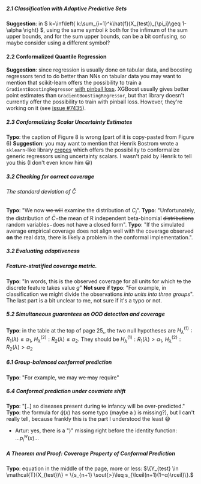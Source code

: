 ##### 2.1 Classification with Adaptive Predictive Sets
**Suggestion**: in $ k=\inf\left\{ k:\sum_{i=1}^k\hat{f}(X_{test})_{\pi_i}\geq 1-\alpha \right\} $, using the same symbol $k$ both for the infimum of the sum upper bounds, and for the sum upper bounds, can be a bit confusing, so maybe consider using a different symbol?

#### 2.2 Conformalized Quantile Regression
**Suggestion**: since regression is usually done on tabular data, and boosting regressors tend to do better than NNs on tabular data you may want to mention that  scikit-learn offers the possibility to train a `GradientBoostingRegressor` [with pinball loss](https://scikit-learn.org/stable/auto_examples/ensemble/plot_gradient_boosting_quantile.html). XGBoost usually gives better point estimates than `GradientBoostingRegressor`, but that library doesn't currently offer the possibility to train with pinball loss. However, they're working on it (see [issue #7435](https://github.com/dmlc/xgboost/issues/7435)).

##### 2.3 Conformalizing Scalar Uncertainty Estimates
**Typo**: the caption of Figure 8 is wrong (part of it is copy-pasted from Figure 6)
**Suggestion**: you may want to mention that Henrik Bostrom wrote a `sklearn`-like library [crepes](https://github.com/henrikbostrom/crepes) which offers the possibility to conformalize generic regressors using uncertainty scalars. I wasn't paid by Henrik to tell you this (I don't even know him 😀)


##### 3.2 Checking for correct coverage
###### The standard deviation of $\bar{C}$
**Typo**: "We now ~~we will~~ examine the distribution of $C_j$".
**Typo**: "Unfortunately, the distribution of $\bar{C}-$the mean of R independent beta-binomial ~~distributions~~ random variables$-$does not have a closed form".
**Typo**: "If the simulated average empirical coverage does not align well with the coverage observed **on** the real data, there is likely a problem in the conformal implementation.".

##### 3.2 Evaluating adaptiveness
##### Feature-stratified coverage metric.
**Typo**: "In words, this is the observed coverage for all units for which ~~to~~ the discrete feature takes value _g_"
**Not sure if typo**: "For example, in classification we might divide the observations _into units into three groups_". The last part is a bit unclear to me, not sure if it's a typo or not.
##### 5.2 Simultaneous guarantees on OOD detection and coverage
**Typo**: in the table at the top of page 25,, the two null hypotheses are $H_\lambda^{(1)}:R_1(\lambda)\leq\alpha_1,\ H_\lambda^{(2)}:R_2(\lambda)\leq\alpha_2$. They should be  $H_\lambda^{(1)}:R_1(\lambda)>\alpha_1,\ H_\lambda^{(2)}:R_2(\lambda)>\alpha_2$

##### 6.1 Group-balanced conformal prediction
**Typo**: "For example, we may ~~we may~~ require"

##### 6.4 Conformal prediction under covariate shift
**Typo**: "[..] so diseases present during ~~to~~ infancy will be over-predicted."
**Typo**: the formula for $\hat{q}(x)$ has some typo (maybe a ) is missing?), but I can't really tell, because frankly this is the part I understood the least 😅 
  - Artur: yes, there is a ")" missing right before the identity function: $... p_i^w(x) ...$
##### A Theorem and Proof: Coverage Property of Conformal Prediction
**Typo**: equation in the middle of the page, more or less: $\{Y_{test} \in \mathcal{T}(X_{test})\} = \{s_{n+1} \sout{>}\leq s_{\lceil(n+1)(1−α)\rceil}\}.$
